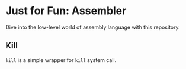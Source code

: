 # Just for Fun: Assembler
Dive into the low-level world of assembly language with this repository.

## Kill
`kill` is a simple wrapper for `kill` system call.
